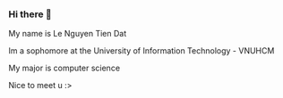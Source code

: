 ### Hi there 👋
My name is Le Nguyen Tien Dat

Im a sophomore  at the University of Information Technology - VNUHCM

My major  is computer science

Nice to meet  u :>

